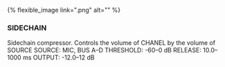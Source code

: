 ---
---

{% flexible_image link=".png" alt="" %}
### SIDECHAIN
Sidechain compressor. Controls the volume of CHANEL by the volume of SOURCE
SOURCE: MIC, BUS A–D
THRESHOLD: -60–0 dB
RELEASE: 10.0–1000 ms
OUTPUT: -12.0–12 dB
